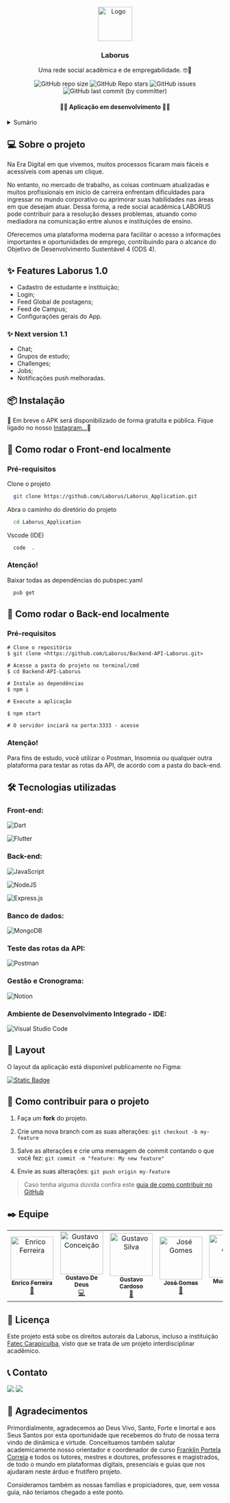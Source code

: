 <br />
<div align="center">
  <a href="https://github.com/Laborus">
    <img src="https://avatars.githubusercontent.com/u/132175629?s=200&v=4" alt="Logo" width="80" height="80">
  </a>

  <h3 align="center">Laborus</h3>

  <p align="center">
    Uma rede social acadêmica e de empregabilidade. 🤓🚀
    <br />
    </div>

<div align="center">

![GitHub repo size](https://img.shields.io/github/repo-size/Laborus/Laborus_Application)
![GitHub Repo stars](https://img.shields.io/github/stars/Laborus/Laborus_Application)
![GitHub issues](https://img.shields.io/github/issues/Laborus/Laborus_Application)
![GitHub last commit (by committer)](https://img.shields.io/github/last-commit/Laborus/Laborus_Application?color=orange)

</div>

<h4 align="center"> 
	👷‍♂️ Aplicação em desenvolvimento 👷‍♂️
</h4>

<details>
  <summary>Sumário</summary>
  <ol>
    <li>
      <a href="#about-the-project">Sobre o projeto</a>
      <ul>
        <li><a href="#built-with">Tecnologias e Ferramentas</a></li>
      </ul>
    </li>
    <li>
      <a href="#getting-started">Getting Started</a>
      <ul>
        <li><a href="#prerequisites">Pré-requisitos</a></li>
        <li><a href="#installation">Instalação</a></li>
      </ul>
    </li>
    <li><a href="#layout">Layout</a></li>
    <li><a href="#contributing">Como contribuir para o projeto</a></li>
    <li><a href="#autor">Autor</a></li>
    <li><a href="#license">Licença</a></li>
    <li><a href="#acknowledgments">Agradecimentos</a></li>
  </ol>
</details>

## 💻 Sobre o projeto

Na Era Digital em que vivemos, muitos processos ficaram mais fáceis e acessíveis com apenas um clique.

No entanto, no mercado de trabalho, as coisas continuam atualizadas e muitos profissionais em início de carreira enfrentam dificuldades para ingressar no mundo corporativo ou aprimorar suas habilidades nas áreas em que desejam atuar. Dessa forma, a rede social acadêmica LABORUS pode contribuir para a resolução desses problemas, atuando como mediadora na comunicação entre alunos e instituições de ensino.

Oferecemos uma plataforma moderna para facilitar o acesso a informações importantes e oportunidades de emprego, contribuindo para o alcance do Objetivo de Desenvolvimento Sustentável 4 (ODS 4).

## ✨ Features Laborus 1.0

- Cadastro de estudante e instituição;
- Login;
- Feed Global de postagens;
- Feed de Campus;
- Configurações gerais do App.

### ✨ Next version 1.1

- Chat;
- Grupos de estudo;
- Challenges;
- Jobs;
- Notificações push melhoradas.

## 📦 Instalação

🚧 Em breve o APK será disponibilizado de forma gratuita e pública. Fique ligado no nosso <a href="https://www.instagram.com/laborus_/"> Instagram...</a>🚧

## 🔨 Como rodar o Front-end localmente

### Pré-requisitos

Clone o projeto

```bash
  git clone https://github.com/Laborus/Laborus_Application.git
```

Abra o caminho do diretório do projeto

```bash
  cd Laborus_Application
```

Vscode (IDE)

```bash
  code  .
```

### Atenção!

Baixar todas as dependências do pubspec.yaml

```bash
  pub get
```

## 🔨 Como rodar o Back-end localmente

### Pré-requisitos

```
# Clone o repositório
$ git clone <https://github.com/Laborus/Backend-API-Laborus.git>

# Acesse a pasta do projeto no terminal/cmd
$ cd Backend-API-Laborus

# Instale as dependências
$ npm i

# Execute a aplicação

$ npm start

# O servidor inciará na porta:3333 - acesse
```

### Atenção!

Para fins de estudo, você utilizar o Postman, Insomnia ou qualquer outra plataforma para testar as rotas da API, de acordo com a pasta do back-end.

## 🛠 Tecnologias utilizadas

### Front-end:

![Dart](https://img.shields.io/badge/dart-%230175C2.svg?style=for-the-badge&logo=dart&logoColor=white)

![Flutter](https://img.shields.io/badge/Flutter-%2302569B.svg?style=for-the-badge&logo=Flutter&logoColor=white)

### Back-end:

![JavaScript](https://img.shields.io/badge/javascript-%23323330.svg?style=for-the-badge&logo=javascript&logoColor=%23F7DF1E)

![NodeJS](https://img.shields.io/badge/node.js-6DA55F?style=for-the-badge&logo=node.js&logoColor=white)

![Express.js](https://img.shields.io/badge/express.js-%23404d59.svg?style=for-the-badge&logo=express&logoColor=%2361DAFB)

### Banco de dados:

![MongoDB](https://img.shields.io/badge/MongoDB-%234ea94b.svg?style=for-the-badge&logo=mongodb&logoColor=white)

### Teste das rotas da API:

![Postman](https://img.shields.io/badge/Postman-FF6C37?style=for-the-badge&logo=postman&logoColor=white)

### Gestão e Cronograma:

![Notion](https://img.shields.io/badge/Notion-%23000000.svg?style=for-the-badge&logo=notion&logoColor=white)

### Ambiente de Desenvolvimento Integrado - IDE:

![Visual Studio Code](https://img.shields.io/badge/Visual%20Studio%20Code-0078d7.svg?style=for-the-badge&logo=visual-studio-code&logoColor=white)

## 🎨 Layout

O layout da aplicação está disponível publicamente no Figma:

<a href="https://www.figma.com/community/file/1311892679816819112/laborus-a-rede-social-academica">![Static Badge](https://img.shields.io/badge/Acessar_Layout-Figma-8A2BE2)</a>

## 🤝 Como contribuir para o projeto

1. Faça um **fork** do projeto.

2. Crie uma nova branch com as suas alterações: `git checkout -b my-feature`

3. Salve as alterações e crie uma mensagem de commit contando o que você fez: `git commit -m "feature: My new feature"`

4. Envie as suas alterações: `git push origin my-feature`

> Caso tenha alguma dúvida confira este [guia de como contribuir no GitHub](./CONTRIBUTING.md)

## ✒️ Equipe

<table>
  <tbody>
    <tr>
      <td align="center"><a href="https://github.com/enricofs"><img src="https://avatars.githubusercontent.com/u/73853747?v=4" width="100px;" alt="Enrico Ferreira"/><br /><sub><b>Enrico Ferreira</b></sub></a><br /><a href="#🤛-contribuidores" title="Código">🎨</a></td>
      <td align="center"><a href="https://github.com/GUSTAV0DEDEUS"><img src="https://avatars.githubusercontent.com/u/88512041?v=4" width="100px;" alt="Gustavo Conceição"/><br /><sub><b>Gustavo De Deus</b></sub></a><br /><a href="#🤛-contribuidores" title="Código">💻</a></td>
      <td align="center"><a href="https://github.com/1cardosogts"><img src="https://avatars.githubusercontent.com/u/112995671?v=4" width="100px;" alt="Gustavo Silva"/><br /><sub><b>Gustavo Cardoso</b></sub></a><br /><a href="#🤛-contribuidores" title="Código">🎲</a></td>
      <td align="center"><a href="https://github.com/JoseA23564"><img src="https://avatars.githubusercontent.com/u/139594515?v=4" width="100px;" alt="José Gomes"/><br /><sub><b>José Gomes</b></sub></a><br /><a href="#🤛-contribuidores" title="Código">📃</a></td>
      <td align="center"><a href="https://github.com/lilo-afk"><img src="https://avatars.githubusercontent.com/u/80017589?v=4" width="100px;" alt="Murilo Alves"/><br /><sub><b>Murilo Alves</b></sub></a><br /><a href="#🤛-contribuidores" title="Código">💻</a></td>
      <td align="center"><a href="https://github.com/samuelsouzaa"><img src="https://avatars.githubusercontent.com/u/116092439?v=4" width="100px;" alt="Samuel Souza" /><br /><sub><b>Samuel Souza</b></sub></a><br /><a href="#🤛-contribuidores" title="Código">📃</a></td>
  </tbody>
</table>

## 📝 Licença

Este projeto está sobe os direitos autorais da Laborus, incluso a instituição <a href="http://www.fateccarapicuiba.edu.br/">Fatec Carapicuíba</a>, visto que se trata de um projeto interdisciplinar acadêmico.

## 📞 Contato

<a href="https://www.instagram.com/laborus_/" target="_blank"><img src="https://img.shields.io/badge/-Instagram-%23E4405F?style=for-the-badge&logo=instagram&logoColor=white" target="_blank"></a>
<a href = "mailto:Laborus.Projeto@gmail.com"><img src="https://img.shields.io/badge/-Gmail-%23333?style=for-the-badge&logo=gmail&logoColor=white" target="_blank"></a>

## 💜 Agradecimentos

Primordialmente, agradecemos ao Deus Vivo, Santo, Forte e Imortal e aos Seus Santos por esta oportunidade que recebemos do fruto de nossa terra vindo de dinâmica e virtude. Conceituamos também salutar academicamente nosso orientador e coordenador de curso <a href="https://www.linkedin.com/in/franklinportela/">Franklin Portela Correia</a> e todos os tutores, mestres e doutores, professores e magistrados, de todo o mundo em plataformas digitais, presenciais e guias que nos ajudaram neste árduo e frutífero projeto.

Consideramos também as nossas famílias e propiciadores, que, sem vossa guia, não teríamos chegado a este ponto.
